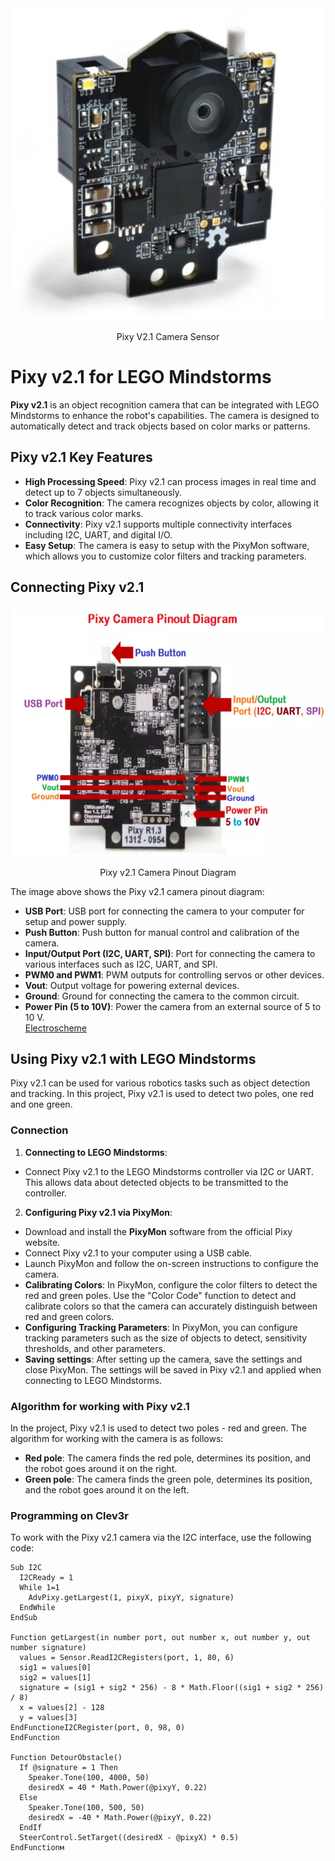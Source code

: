 <div align="center">
<img src="../img/Pixy2.1.png" width="500" height="500">
<p>Pixy V2.1 Camera Sensor</p>
</div>

# Pixy v2.1 for LEGO Mindstorms

**Pixy v2.1** is an object recognition camera that can be integrated with LEGO Mindstorms to enhance the robot's capabilities. The camera is designed to automatically detect and track objects based on color marks or patterns.

## Pixy v2.1 Key Features

- **High Processing Speed**: Pixy v2.1 can process images in real time and detect up to 7 objects simultaneously.
- **Color Recognition**: The camera recognizes objects by color, allowing it to track various color marks.
- **Connectivity**: Pixy v2.1 supports multiple connectivity interfaces including I2C, UART, and digital I/O.
- **Easy Setup**: The camera is easy to setup with the PixyMon software, which allows you to customize color filters and tracking parameters.

## Connecting Pixy v2.1

<div align="center">
<img src="../img/Pixy_back.png" width="600" height="400">
<p>Pixy v2.1 Camera Pinout Diagram</p>
</div>

The image above shows the Pixy v2.1 camera pinout diagram:

- **USB Port**: USB port for connecting the camera to your computer for setup and power supply.
- **Push Button**: Push button for manual control and calibration of the camera.
- **Input/Output Port (I2C, UART, SPI)**: Port for connecting the camera to various interfaces such as I2C, UART, and SPI.
- **PWM0 and PWM1**: PWM outputs for controlling servos or other devices.
- **Vout**: Output voltage for powering external devices.
- **Ground**: Ground for connecting the camera to the common circuit.
- **Power Pin (5 to 10V)**: Power the camera from an external source of 5 to 10 V. <br>
[Electroscheme](/schemes/Electric_scheme/pixy2_schematic-2.2.pdf) <br>

## Using Pixy v2.1 with LEGO Mindstorms

Pixy v2.1 can be used for various robotics tasks such as object detection and tracking. In this project, Pixy v2.1 is used to detect two poles, one red and one green.

### Connection

1. **Connecting to LEGO Mindstorms**:
- Connect Pixy v2.1 to the LEGO Mindstorms controller via I2C or UART. This allows data about detected objects to be transmitted to the controller.

2. **Configuring Pixy v2.1 via PixyMon**:
- Download and install the **PixyMon** software from the official Pixy website.
- Connect Pixy v2.1 to your computer using a USB cable.
- Launch PixyMon and follow the on-screen instructions to configure the camera.
- **Calibrating Colors**: In PixyMon, configure the color filters to detect the red and green poles. Use the "Color Code" function to detect and calibrate colors so that the camera can accurately distinguish between red and green colors.
- **Configuring Tracking Parameters**: In PixyMon, you can configure tracking parameters such as the size of objects to detect, sensitivity thresholds, and other parameters.
- **Saving settings**: After setting up the camera, save the settings and close PixyMon. The settings will be saved in Pixy v2.1 and applied when connecting to LEGO Mindstorms.

### Algorithm for working with Pixy v2.1

In the project, Pixy v2.1 is used to detect two poles - red and green. The algorithm for working with the camera is as follows:

- **Red pole**: The camera finds the red pole, determines its position, and the robot goes around it on the right.
- **Green pole**: The camera finds the green pole, determines its position, and the robot goes around it on the left.

### Programming on Clev3r 
To work with the Pixy v2.1 camera via the I2C interface, use the following code: 
```clev3r
Sub I2C
  I2CReady = 1
  While 1=1
    AdvPixy.getLargest(1, pixyX, pixyY, signature)
  EndWhile
EndSub

Function getLargest(in number port, out number x, out number y, out number signature)
  values = Sensor.ReadI2CRegisters(port, 1, 80, 6)
  sig1 = values[0]
  sig2 = values[1]
  signature = (sig1 + sig2 * 256) - 8 * Math.Floor((sig1 + sig2 * 256) / 8)
  x = values[2] - 128
  y = values[3]
EndFunctioneI2CRegister(port, 0, 98, 0)
EndFunction

Function DetourObstacle()
  If @signature = 1 Then
    Speaker.Tone(100, 4000, 50)
    desiredX = 40 * Math.Power(@pixyY, 0.22)
  Else
    Speaker.Tone(100, 500, 50)
    desiredX = -40 * Math.Power(@pixyY, 0.22)
  EndIf
  SteerControl.SetTarget((desiredX - @pixyX) * 0.5)
EndFunctionм

